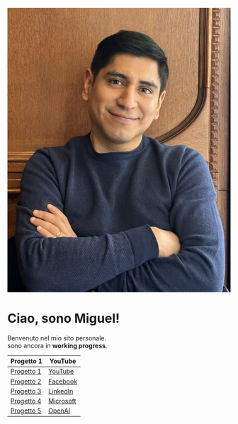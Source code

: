 ![La mia foto](foto.jpeg)

# Ciao, sono Miguel!

Benvenuto nel mio sito personale.  
sono ancora in **working progress**.

| Progetto 1 | YouTube |
|------------|---------|
| [Progetto 1](https://www.google.com) | [YouTube](https://www.youtube.com) |
| [Progetto 2](https://www.github.com) | [Facebook](https://www.facebook.com) |
| [Progetto 3](https://www.instagram.com) | [LinkedIn](https://www.linkedin.com) |
| [Progetto 4](https://www.apple.com) | [Microsoft](https://www.microsoft.com) |
| [Progetto 5](https://www.netflix.com) | [OpenAI](https://openai.com) |
<!--
**MiguelAngel-84/MiguelAngel-84** is a ✨ _special_ ✨ repository because its `README.md` (this file) appears on your GitHub profile.

Here are some ideas to get you started:

- 🔭 I’m currently working on ...
- 🌱 I’m currently learning ...
- 👯 I’m looking to collaborate on ...
- 🤔 I’m looking for help with ...
- 💬 Ask me about ...
- 📫 How to reach me: ...
- 😄 Pronouns: ...
- ⚡ Fun fact: ...
-->
